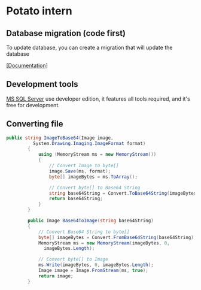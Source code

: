 # Potato intern

## Database migration (code first)
To update database, you can create a migration that will update the database

[[Documentation]](https://docs.microsoft.com/en-us/aspnet/mvc/overview/getting-started/getting-started-with-ef-using-mvc/migrations-and-deployment-with-the-entity-framework-in-an-asp-net-mvc-application)

## Development tools
[MS SQL Server](https://www.microsoft.com/en-us/sql-server/sql-server-downloads) use developer edition, it features all tools required, and it's free for development.

## Converting file
```C#
public string ImageToBase64(Image image,
          System.Drawing.Imaging.ImageFormat format)
        {
            using (MemoryStream ms = new MemoryStream())
            {
                // Convert Image to byte[]
                image.Save(ms, format);
                byte[] imageBytes = ms.ToArray();

                // Convert byte[] to Base64 String
                string base64String = Convert.ToBase64String(imageBytes);
                return base64String;
            }
        }

        public Image Base64ToImage(string base64String)
        {
            // Convert Base64 String to byte[]
            byte[] imageBytes = Convert.FromBase64String(base64String);
            MemoryStream ms = new MemoryStream(imageBytes, 0,
              imageBytes.Length);

            // Convert byte[] to Image
            ms.Write(imageBytes, 0, imageBytes.Length);
            Image image = Image.FromStream(ms, true);
            return image;
        }
```
 
